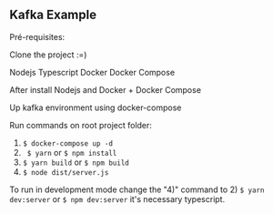 ## Kafka Example

Pré-requisites:

Clone the project :=)

Nodejs
Typescript
Docker
Docker Compose

After install Nodejs and Docker + Docker Compose


Up kafka environment using docker-compose

Run commands on root project folder:

1) ``` $ docker-compose up -d ```
2) ``` $ yarn```  or ``` $ npm install ```
3) ``` $ yarn build ```  or ``` $ npm build ``` 
4) ``` $ node dist/server.js ```

To run in development mode change the "4)" command to 2) ``` $ yarn dev:server ```  or ``` $ npm dev:server ```
it's necessary typescript.

